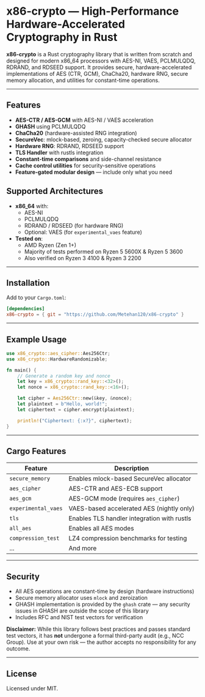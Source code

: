 # x86-crypto — High-Performance Hardware-Accelerated Cryptography in Rust

**x86-crypto** is a Rust cryptography library that is written from scratch and designed for modern x86\_64 processors with AES-NI, VAES, PCLMULQDQ, RDRAND, and RDSEED support. It provides secure, hardware-accelerated implementations of AES (CTR, GCM), ChaCha20, hardware RNG, secure memory allocation, and utilities for constant-time operations.

---

## Features

* **AES-CTR / AES-GCM** with AES-NI / VAES acceleration
* **GHASH** using PCLMULQDQ
* **ChaCha20** (hardware-assisted RNG integration)
* **SecureVec**: mlock-based, zeroing, capacity-checked secure allocator
* **Hardware RNG**: RDRAND, RDSEED support
* **TLS Handler** with rustls integration
* **Constant-time comparisons** and side-channel resistance
* **Cache control utilities** for security-sensitive operations
* **Feature-gated modular design** — include only what you need

## Supported Architectures

- **x86_64** with:
  - AES-NI
  - PCLMULQDQ
  - RDRAND / RDSEED (for hardware RNG)
  - Optional: VAES (for `experimental_vaes` feature)
- **Tested on**:
  - AMD Ryzen (Zen 1+)
  - Majority of tests performed on Ryzen 5 5600X & Ryzen 5 3600
  - Also verified on Ryzen 3 4100 & Ryzen 3 2200

---

## Installation

Add to your `Cargo.toml`:

```toml
[dependencies]
x86-crypto = { git = "https://github.com/Metehan120/x86-crypto" }
```

---

## Example Usage

```rust
use x86_crypto::aes_cipher::Aes256Ctr;
use x86_crypto::HardwareRandomizable;

fn main() {
    // Generate a random key and nonce
    let key = x86_crypto::rand_key::<32>();
    let nonce = x86_crypto::rand_key::<16>();

    let cipher = Aes256Ctr::new(&key, &nonce);
    let plaintext = b"Hello, world!";
    let ciphertext = cipher.encrypt(plaintext);

    println!("Ciphertext: {:x?}", ciphertext);
}
```

---

## Cargo Features

| Feature             | Description                                 |
| ------------------- | ------------------------------------------- |
| `secure_memory`     | Enables mlock-based SecureVec allocator     |
| `aes_cipher`        | AES-CTR and AES-ECB support                 |
| `aes_gcm`           | AES-GCM mode (requires `aes_cipher`)        |
| `experimental_vaes` | VAES-based accelerated AES (nightly only)   |
| `tls`               | Enables TLS handler integration with rustls |
| `all_aes`           | Enables all AES modes                       |
| `compression_test`  | LZ4 compression benchmarks for testing      |
| ...                 | And more                                    |

---

## Security

* All AES operations are constant-time by design (hardware instructions)
* Secure memory allocator uses `mlock` and zeroization
* GHASH implementation is provided by the `ghash` crate — any security issues in GHASH are outside the scope of this library
* Includes RFC and NIST test vectors for verification

**Disclaimer:** While this library follows best practices and passes standard test vectors, it has **not** undergone a formal third-party audit (e.g., NCC Group). Use at your own risk — the author accepts no responsibility for any outcome.

---

## License

Licensed under MIT.
